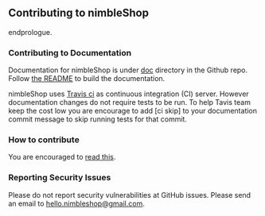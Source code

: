 ## Contributing to nimbleShop ##

endprologue.

### Contributing to Documentation ###

Documentation for nimbleShop is under <ins>doc</ins> directory in the Github repo. Follow [the README][1] to build the documentation.

nimbleShop uses [Travis ci][2] as continuous integration (CI) server. However documentation changes do not require tests to be run. To help Tavis team keep the cost low you are encourage to add  [ci skip] to your documentation commit message to skip running tests for that commit.

###	How to contribute	###

You are encouraged to [read this][3].

###	Reporting Security Issues	###

Please do not report security vulnerabilities at GitHub issues. Please send an email to <ins>[hello.nimbleshop@gmail.com][4]</ins>.

[1]: https://github.com/nimbleshop/nimbleshop/tree/master/doc
[2]: http://travis-ci.org
[3]: http://www.igvita.com/2011/12/19/dont-push-your-pull-requests
[4]: hello.nimbleshop@gmail.com